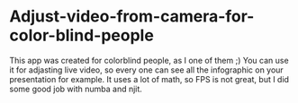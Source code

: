 # Adjust-video-from-camera-for-color-blind-people
This app was created for colorblind people, as I one of them ;)
You can use it for adjasting live video, so every one can see all the infographic on your presentation for example.
It uses a lot of math, so FPS is not great, but I did some good job with numba and njit.
